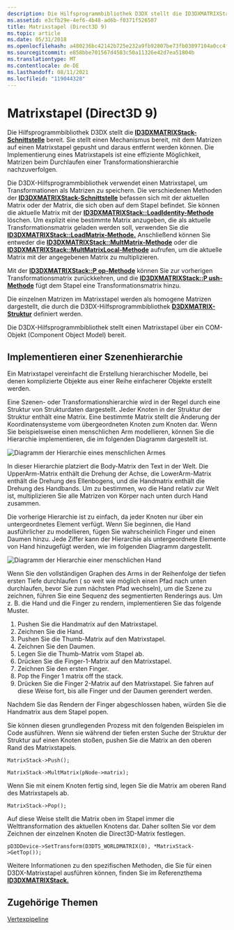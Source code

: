 ```yaml
---
description: Die Hilfsprogrammbibliothek D3DX stellt die ID3DXMATRIXStack-Schnittstelle bereit.
ms.assetid: e3cfb29e-4ef6-4b48-ad6b-f0371f526507
title: Matrixstapel (Direct3D 9)
ms.topic: article
ms.date: 05/31/2018
ms.openlocfilehash: a480236bc42142b725e232a9fb92807be73fb03097104a0cc4fc08643f4361af
ms.sourcegitcommit: e858bbe701567d4583c50a11326e42d7ea51804b
ms.translationtype: MT
ms.contentlocale: de-DE
ms.lasthandoff: 08/11/2021
ms.locfileid: "119044328"
---
```

# <a name="matrix-stacks-direct3d-9"></a>Matrixstapel (Direct3D 9)

Die Hilfsprogrammbibliothek D3DX stellt die [**ID3DXMATRIXStack-Schnittstelle**](id3dxmatrixstack.md) bereit. Sie stellt einen Mechanismus bereit, mit dem Matrizen auf einen Matrixstapel gepusht und daraus entfernt werden können. Die Implementierung eines Matrixstapels ist eine effiziente Möglichkeit, Matrizen beim Durchlaufen einer Transformationshierarchie nachzuverfolgen.

Die D3DX-Hilfsprogrammbibliothek verwendet einen Matrixstapel, um Transformationen als Matrizen zu speichern. Die verschiedenen Methoden der [**ID3DXMATRIXStack-Schnittstelle**](id3dxmatrixstack.md) befassen sich mit der aktuellen Matrix oder der Matrix, die sich oben auf dem Stapel befindet. Sie können die aktuelle Matrix mit der [**ID3DXMATRIXStack::LoadIdentity-Methode**](id3dxmatrixstack--loadidentity.md) löschen. Um explizit eine bestimmte Matrix anzugeben, die als aktuelle Transformationsmatrix geladen werden soll, verwenden Sie die [**ID3DXMATRIXStack::LoadMatrix-Methode.**](id3dxmatrixstack--loadmatrix.md) Anschließend können Sie entweder die [**ID3DXMATRIXStack::MultMatrix-Methode**](id3dxmatrixstack--multmatrix.md) oder die [**ID3DXMATRIXStack::MultMatrixLocal-Methode**](id3dxmatrixstack--multmatrixlocal.md) aufrufen, um die aktuelle Matrix mit der angegebenen Matrix zu multiplizieren.

Mit der [**ID3DXMATRIXStack::P op-Methode**](id3dxmatrixstack--pop.md) können Sie zur vorherigen Transformationsmatrix zurückkehren, und die [**ID3DXMATRIXStack::P ush-Methode**](id3dxmatrixstack--push.md) fügt dem Stapel eine Transformationsmatrix hinzu.

Die einzelnen Matrizen im Matrixstapel werden als homogene Matrizen dargestellt, die durch die D3DX-Hilfsprogrammbibliothek [**D3DXMATRIX-Struktur**](d3dxmatrix.md) definiert werden.

Die D3DX-Hilfsprogrammbibliothek stellt einen Matrixstapel über ein COM-Objekt (Component Object Model) bereit.

## <a name="implementing-a-scene-hierarchy"></a>Implementieren einer Szenenhierarchie

Ein Matrixstapel vereinfacht die Erstellung hierarchischer Modelle, bei denen komplizierte Objekte aus einer Reihe einfacherer Objekte erstellt werden.

Eine Szenen- oder Transformationshierarchie wird in der Regel durch eine Struktur von Strukturdaten dargestellt. Jeder Knoten in der Struktur der Struktur enthält eine Matrix. Eine bestimmte Matrix stellt die Änderung der Koordinatensysteme vom übergeordneten Knoten zum Knoten dar. Wenn Sie beispielsweise einen menschlichen Arm modellieren, können Sie die Hierarchie implementieren, die im folgenden Diagramm dargestellt ist.

![Diagramm der Hierarchie eines menschlichen Armes](images/stack1.png)

In dieser Hierarchie platziert die Body-Matrix den Text in der Welt. Die UpperArm-Matrix enthält die Drehung der Achse, die LowerArm-Matrix enthält die Drehung des Ellenbogens, und die Handmatrix enthält die Drehung des Handbands. Um zu bestimmen, wo die Hand relativ zur Welt ist, multiplizieren Sie alle Matrizen von Körper nach unten durch Hand zusammen.

Die vorherige Hierarchie ist zu einfach, da jeder Knoten nur über ein untergeordnetes Element verfügt. Wenn Sie beginnen, die Hand ausführlicher zu modellieren, fügen Sie wahrscheinlich Finger und einen Daumen hinzu. Jede Ziffer kann der Hierarchie als untergeordnete Elemente von Hand hinzugefügt werden, wie im folgenden Diagramm dargestellt.

![Diagramm der Hierarchie einer menschlichen Hand](images/stack2.png)

Wenn Sie den vollständigen Graphen des Arms in der Reihenfolge der tiefen ersten Tiefe durchlaufen ( so weit wie möglich einen Pfad nach unten durchlaufen, bevor Sie zum nächsten Pfad wechseln), um die Szene zu zeichnen, führen Sie eine Sequenz des segmentierten Renderings aus. Um z. B. die Hand und die Finger zu rendern, implementieren Sie das folgende Muster.

1.  Pushen Sie die Handmatrix auf den Matrixstapel.
2.  Zeichnen Sie die Hand.
3.  Pushen Sie die Thumb-Matrix auf den Matrixstapel.
4.  Zeichnen Sie den Daumen.
5.  Legen Sie die Thumb-Matrix vom Stapel ab.
6.  Drücken Sie die Finger-1-Matrix auf den Matrixstapel.
7.  Zeichnen Sie den ersten Finger.
8.  Pop the Finger 1 matrix off the stack.
9.  Drücken Sie die Finger 2-Matrix auf den Matrixstapel. Sie fahren auf diese Weise fort, bis alle Finger und der Daumen gerendert werden.

Nachdem Sie das Rendern der Finger abgeschlossen haben, würden Sie die Handmatrix aus dem Stapel popen.

Sie können diesen grundlegenden Prozess mit den folgenden Beispielen im Code ausführen. Wenn sie während der tiefen ersten Suche der Struktur der Struktur auf einen Knoten stoßen, pushen Sie die Matrix an den oberen Rand des Matrixstapels.


```
MatrixStack->Push();

MatrixStack->MultMatrix(pNode->matrix);
```



Wenn Sie mit einem Knoten fertig sind, legen Sie die Matrix am oberen Rand des Matrixstapels ab.


```
MatrixStack->Pop();
```



Auf diese Weise stellt die Matrix oben im Stapel immer die Welttransformation des aktuellen Knotens dar. Daher sollten Sie vor dem Zeichnen der einzelnen Knoten die Direct3D-Matrix festlegen.


```
pD3DDevice->SetTransform(D3DTS_WORLDMATRIX(0), *MatrixStack->GetTop());
```



Weitere Informationen zu den spezifischen Methoden, die Sie für einen D3DX-Matrixstapel ausführen können, finden Sie im Referenzthema [**ID3DXMATRIXStack.**](id3dxmatrixstack.md)

## <a name="related-topics"></a>Zugehörige Themen

<dl> <dt>

[Vertexpipeline](vertex-pipeline.md)
</dt> </dl>

 

 



